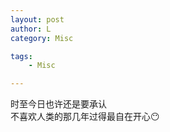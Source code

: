 ```yaml
---
layout: post
author: L
category: Misc

tags:
    - Misc

---
```


时至今日也许还是要承认<br>
不喜欢人类的那几年过得最自在开心😶<br>
